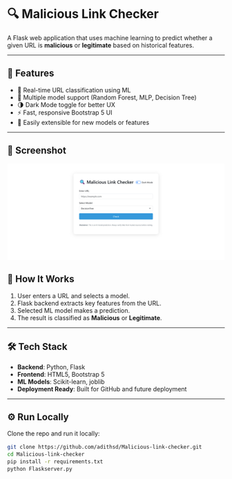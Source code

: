 # 🔍 Malicious Link Checker

A Flask web application that uses machine learning to predict whether a given URL is **malicious** or **legitimate** based on historical features.

---

## 🚀 Features

- 🔐 Real-time URL classification using ML
- 🧠 Multiple model support (Random Forest, MLP, Decision Tree)
- 🌗 Dark Mode toggle for better UX
- ⚡ Fast, responsive Bootstrap 5 UI
- 🧰 Easily extensible for new models or features

---

## 📸 Screenshot

![App Screenshot](static/demo.png)




## 🧠 How It Works

1. User enters a URL and selects a model.
2. Flask backend extracts key features from the URL.
3. Selected ML model makes a prediction.
4. The result is classified as **Malicious** or **Legitimate**.

---

## 🛠️ Tech Stack

- **Backend**: Python, Flask
- **Frontend**: HTML5, Bootstrap 5
- **ML Models**: Scikit-learn, joblib
- **Deployment Ready**: Built for GitHub and future deployment

---

## ⚙️ Run Locally

Clone the repo and run it locally:

```bash
git clone https://github.com/adithsd/Malicious-link-checker.git
cd Malicious-link-checker
pip install -r requirements.txt
python Flaskserver.py